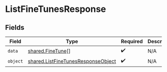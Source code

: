 # ListFineTunesResponse


## Fields

| Field                                                                                    | Type                                                                                     | Required                                                                                 | Description                                                                              |
| ---------------------------------------------------------------------------------------- | ---------------------------------------------------------------------------------------- | ---------------------------------------------------------------------------------------- | ---------------------------------------------------------------------------------------- |
| `data`                                                                                   | [shared.FineTune](../../models/shared/finetune.md)[]                                     | :heavy_check_mark:                                                                       | N/A                                                                                      |
| `object`                                                                                 | [shared.ListFineTunesResponseObject](../../models/shared/listfinetunesresponseobject.md) | :heavy_check_mark:                                                                       | N/A                                                                                      |
